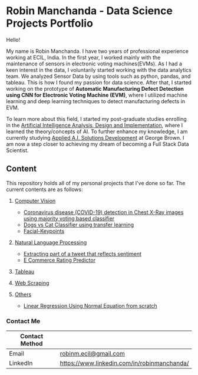 # Robin Manchanda - Data Science Projects Portfolio

Hello!

My name is Robin Manchanda. I have two years of professional experience working at ECIL, India. In the first year, I worked mainly with the maintenance of sensors in electronic voting machines(EVMs). As I had a keen interest in the data, I voluntarily started working with the data analytics team. We analyzed Sensor Data by using tools such as python, pandas, and tableau. This is how I found my passion for data science. After that, I started working on the prototype of <b>Automatic Manufacturing Defect Detection using CNN for Electronic Voting Machine (EVM)</b>, where I utilized machine learning and deep learning techniques to detect manufacturing defects in EVM.

To learn more about this field, I started my post-graduate studies enrolling in the [Artificial Intelligence Analysis, Design and Implementation](https://durhamcollege.ca/programs/artificial-intelligence-analysis-design-and-implementation-graduate-certificate), where I learned the theory/concepts of AI. To further enhance my knowledge, I am currently studying [Applied A.I. Solutions Development](https://www.georgebrown.ca/programs/applied-ai-solutions-development-program-postgraduate-t431) at George Brown. I am now a step closer to achieving my dream of becoming a Full Stack Data Scientist.



## Content

This repository holds all of my personal projects that I've done so far. The current contents are as follows:
1. [Computer Vision](https://github.com/robmanch/Data-Science/tree/main/Computer%20Vision)
    - [Coronavirus disease (COVID-19) detection in Chest X-Ray images using majority voting based classifier](https://github.com/robmanch/Data-Science/tree/main/Computer%20Vision/COVID-19-detection-in-Chest-X-Ray-images-using-majority-voting-based-classifier)
    - [Dogs vs Cat Classifier using transfer learning](https://github.com/robmanch/Data-Science/tree/main/Computer%20Vision/Dogs-vs-Cat-Classifier-using-transfer-learning)
    - [Facial-Keypoints](https://github.com/robmanch/Data-Science/tree/main/Computer%20Vision/Facial-Keypoints)

2. [Natural Language Processing](https://github.com/robmanch/Data-Science/tree/main/Natural%20Language%20Processing)
    - [Extracting part of a tweet that reflects sentiment](https://github.com/robmanch/Data-Science/tree/main/Natural%20Language%20Processing/Extracting-part-of-a-tweet-that-reflects-sentiment)
    - [E Commerce Rating Predictor](https://github.com/robmanch/Data-Science/tree/main/Natural%20Language%20Processing/E-Commerce-Rating-Predictor)

3. [Tableau](https://github.com/robmanch/Data-Science/tree/main/Tableau)
4. [Web Scraping](https://github.com/robmanch/Data-Science/tree/main/Web%20Scraping)
5. [Others](https://github.com/robmanch/Data-Science/tree/main/others)

    - [Linear Regression Using Normal Equation from scratch](https://github.com/robmanch/Data-Science/tree/main/others/Linear-Regression-Using-Normal-Equation-from-scratch)


### Contact Me

| Contact Method |  |
| --- | --- |
| Email | robinm.ecil@gmail.com |
| LinkedIn | https://www.linkedin.com/in/robinmanchanda/ |

